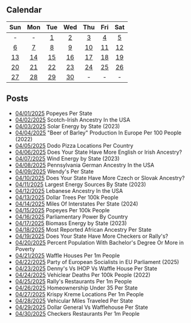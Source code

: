 ## Calendar

|Sun|Mon|Tue|Wed|Thu|Fri|Sat|
|:-:|:-:|:-:|:-:|:-:|:-:|:-:|
| - | - |[1](../../projects/restaurants/Popeyes_Per_State/)|[2](../../projects/ethnicity/Scotch-Irish_in_USA/)|[3](../../projects/economics/Percent_Energy_from_Solar_Per_State/)|[4](../../projects/agriculture/Beer_Of_Barley_Production_Europe_Per_Capita_2022/)|[5](../../projects/restaurants/Dodo_Pizza_Per_Country/)|
|[6](../../projects/versus/English_Vs_Irish_In_USA/)|[7](../../projects/economics/Percent_Energy_from_Wind_Per_State/)|[8](../../projects/ethnicity/Pennsylvania_German_In_USA/)|[9](../../projects/restaurants/Wendys_Per_State/)|[10](../../projects/versus/Czech_Vs_Slovak_In_USA/)|[11](../../projects/economics/Largest_Energy_Sources_By_State/)|[12](../../projects/ethnicity/Lebanese_In_USA/)|
|[13](../../projects/stores/Dollar_Trees_Per_State_Per_Capita/)|[14](../../projects/economics/Interstates_Per_State/)|[15](../../projects/restaurants/Popeyes_Per_State_Per_Capita/)|[16](../../projects/politics/Parliamentary_Power_By_County/)|[17](../../projects/economics/Percent_Energy_from_Biomass_Per_State/)|[18](../../projects/ethnicity/African_Ancestry_Nationalities_USA/) |[19](../../projects/versus/Checkers_Vs_Rallys/)|
|[20](../../projects/economics/Bachelors_Degree_In_Poverty/)|[21](../../projects/restaurants/Waffle_House_Per_State/)|[22](../../projects/politics/European_Socialists_2025/)|[23](../../projects/versus/Dennys_Vs_IHOP_Waffle_House_Per_State/)|[24](../../projects/economics/Vehicle_Deaths_Per_State_Per_Capita/)|[25](../../projects/restaurants/Rallys_Per_State/)|[26](../../projects/economics/Homeownership_Under_35_Per_State/)|
|[27](../../projects/restaurants/Krispy_Kremes_Per_State/)|[28](../../projects/economics/Vehicle_Miles_Traveled_Per_State/)|[29](../../projects/versus/Dollar_General_Vs_Wafflehouse)|[30](../../projects/restaurants/Checkers_Per_State/)|-|-|-|

## Posts

* [04/01/2025](../../projects/restaurants/Popeyes_Per_State/) Popeyes Per State
* [04/02/2025](../../projects/ethnicity/Scotch-Irish_in_USA/) Scotch-Irish Ancestry In the USA
* [04/03/2025](../../projects/economics/Percent_Energy_from_Solar_Per_State/) Solar Energy by State (2023)
* [04/04/2025](../../projects/agriculture/Beer_Of_Barley_Production_Europe_Per_Capita_2022/) "Beer of Barley" Production In Europe Per 100 People (2022)
* [04/05/2025](../../projects/restaurants/Dodo_Pizza_Per_Country/) Dodo Pizza Locations Per Country
* [04/06/2025](../../projects/versus/English_Vs_Irish_In_USA/) Does Your State Have More English or Irish Ancestry?
* [04/07/2025](../../projects/economics/Percent_Energy_from_Wind_Per_State/) Wind Energy by State (2023)
* [04/08/2025](../../projects/ethnicity/Pennsylvania_German_In_USA/) Pennsylvania German Ancestry In the USA
* [04/09/2025](../../projects/restaurants/Wendys_Per_State/) Wendy's Per State
* [04/10/2025](../../projects/versus/Czech_Vs_Slovak_In_USA/) Does Your State Have More Czech or Slovak Ancestry?
* [04/11/2025](../../projects/economics/Largest_Energy_Sources_By_State/) Largest Energy Sources By State (2023)
* [04/12/2025](../../projects/ethnicity/Lebanese_In_USA/) Lebanese Ancestry In the USA
* [04/13/2025](../../projects/stores/Dollar_Trees_Per_State_Per_Capita/) Dollar Trees Per 100k People
* [04/14/2025](../../projects/economics/Interstates_Per_State/) Miles Of Interstates Per State (2024)
* [04/15/2025](../../projects/restaurants/Popeyes_Per_State_Per_Capita/) Popeyes Per 100k People
* [04/16/2025](../../projects/politics/Parliamentary_Power_By_County/) Parliamentary Power By Country
* [04/17/2025](../../projects/economics/Percent_Energy_from_Biomass_Per_State/) Biomass Energy by State (2023)
* [04/18/2025](../../projects/ethnicity/African_Ancestry_Nationalities_USA/) Most Reported African Ancestry Per State
* [04/19/2025](../../projects/versus/Checkers_Vs_Rallys/) Does Your State Have More Checkers or Rally's?
* [04/20/2025](../../projects/economics/Bachelors_Degree_In_Poverty/) Percent Population With Bachelor's Degree Or More in Poverty
* [04/21/2025](../../projects/restaurants/Waffle_House_Per_State/) Waffle Houses Per 1m People
* [04/22/2025](../../projects/politics/European_Socialists_2025/) Party of European Socialists in EU Parliament (2025)
* [04/23/2025](../../projects/versus/Dennys_Vs_IHOP_Waffle_House_Per_State/) Denny's Vs IHOP Vs Waffle House Per State
* [04/24/2025](../../projects/economics/Vehicle_Deaths_Per_State_Per_Capita/) Vehiclear Deaths Per 100k People (2022)
* [04/25/2025](../../projects/restaurants/Rallys_Per_State/) Rally's Restaurants Per 1m People
* [04/26/2025](../../projects/economics/Homeownership_Under_35_Per_State/) Homeownership Under 35 Per State
* [04/27/2025](../../projects/restaurants/Krispy_Kremes_Per_State/) Krispy Kreme Locations Per 1m People
* [04/28/2025](../../projects/economics/Vehicle_Miles_Traveled_Per_State/) Vehicular Miles Traveled Per State
* [04/29/2025](../../projects/versus/Dollar_General_Vs_Wafflehouse) Dollar General Vs Wafflehouse Per State
* [04/30/2025](../../projects/restaurants/Checkers_Per_State/) Checkers Restaurants Per 1m People
